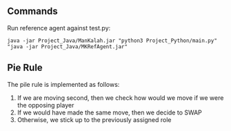 ## Commands

Run reference agent against test.py:

`java -jar Project_Java/ManKalah.jar "python3 Project_Python/main.py" "java -jar Project_Java/MKRefAgent.jar"`


## Pie Rule

The pile rule is implemented as follows:

1. If we are moving second, then we check how would we move if we were the opposing player
2. If we would have made the same move, then we decide to SWAP
3. Otherwise, we stick up to the previously assigned role
